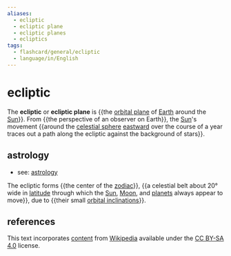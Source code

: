 ```yaml
---
aliases:
  - ecliptic
  - ecliptic plane
  - ecliptic planes
  - ecliptics
tags:
  - flashcard/general/ecliptic
  - language/in/English
---
```


# ecliptic

The __ecliptic__ or __ecliptic plane__ is {{the [orbital plane](orbital%20plane.md) of [Earth](Earth.md) around the [Sun](Sun.md)}}. From {{the perspective of an observer on Earth}}, the [Sun](Sun.md)'s movement {{around the [celestial sphere](celestial%20sphere.md) [eastward](east.md) over the course of a year traces out a path along the ecliptic against the background of stars}}. <!--SR:!2024-07-01,4,270!2024-07-01,4,270!2024-07-01,4,270-->

## astrology

- see: [astrology](astrology.md)

The ecliptic forms {{the center of the [zodiac](zodiac.md)}}, {{a celestial belt about 20° wide in [latitude](latitude.md) through which the [Sun](Sun.md), [Moon](Moon.md), and [planets](planet.md) always appear to move}}, due to {{their small [orbital inclinations](orbital%20inclination.md)}}.

## references

This text incorporates [content](https://en.wikipedia.org/wiki/ecliptic) from [Wikipedia](Wikipedia.md) available under the [CC BY-SA 4.0](https://creativecommons.org/licenses/by-sa/4.0/) license.
